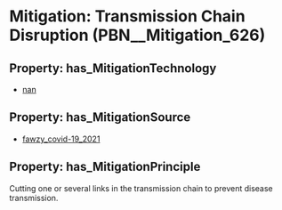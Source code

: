 # Mitigation: __Transmission Chain Disruption__ (PBN__Mitigation_626)

## Property: has_MitigationTechnology

* [nan](../Technology/PBN__Technology_22)

## Property: has_MitigationSource

* [fawzy_covid-19_2021](../Article/PBN__Article_100)

## Property: has_MitigationPrinciple

Cutting one or several links in the transmission chain to prevent disease transmission.

